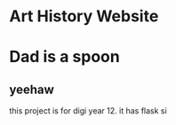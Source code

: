# Art History Website

# Dad is a spoon

## yeehaw

this project is for digi year 12. it has flask si
